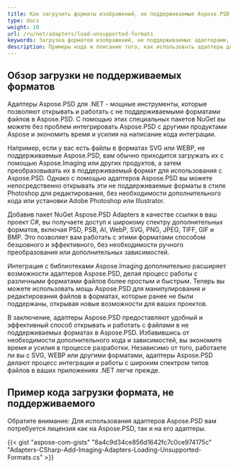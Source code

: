 ```yaml
---
title: Как загрузить форматы изображений, не поддерживаемые Aspose.PSD, с использованием официальных адаптеров
type: docs
weight: 10
url: /ru/net/adapters/load-unsupported-formats
keywords: Загрузка форматов изображений, не поддерживаемых адаптерами, PSD, PSB, AI, WebP, SVG, PNG, JPEG, TIFF, GIF, BMP
description: Примеры кода и описание того, как использовать адаптеры для загрузки форматов изображений, не поддерживаемых Aspose.PSD
---
```


## Обзор загрузки не поддерживаемых форматов

Адаптеры Aspose.PSD для .NET - мощные инструменты, которые позволяют открывать и работать с не поддерживаемыми форматами файлов в Aspose.PSD. С помощью этих специальных пакетов NuGet вы можете без проблем интегрировать Aspose.PSD с другими продуктами Aspose и экономить время и усилия на написание кода интеграции.

Например, если у вас есть файлы в форматах SVG или WEBP, не поддерживаемые Aspose.PSD, вам обычно приходится загружать их с помощью Aspose.Imaging или других продуктов, а затем преобразовывать их в поддерживаемый формат для использования с Aspose.PSD. Однако с помощью адаптеров Aspose.PSD вы можете непосредственно открывать эти не поддерживаемые форматы в стиле Photoshop для редактирования, без необходимости дополнительного кода или установки Adobe Photoshop или Illustrator.

Добавив пакет NuGet Aspose.PSD Adapters в качестве ссылки в ваш проект C#, вы получаете доступ к широкому спектру дополнительных форматов, включая PSD, PSB, AI, WebP, SVG, PNG, JPEG, TIFF, GIF и BMP. Это позволяет вам работать с этими форматами способом безшовного и эффективного, без необходимости ручного преобразования или дополнительных зависимостей.

Интеграция с библиотеками Aspose.Imaging дополнительно расширяет возможности адаптеров Aspose.PSD, делая процесс работы с различными форматами файлов более простым и быстрым. Теперь вы можете использовать мощь Aspose.PSD для манипулирования и редактирования файлов в форматах, которые ранее не были поддержаны, открывая новые возможности для ваших проектов.

В заключение, адаптеры Aspose.PSD предоставляют удобный и эффективный способ открывать и работать с файлами в не поддерживаемых форматах в Aspose.PSD. Избавившись от необходимости дополнительного кода и зависимостей, вы экономите время и усилия в процессе разработки. Независимо от того, работаете ли вы с SVG, WEBP или другими форматами, адаптеры Aspose.PSD делают процесс интеграции и работы с широким спектром типов файлов в ваших приложениях .NET легче прежде.

## Пример кода загрузки формата, не поддерживаемого

Обратите внимание: Для использования адаптеров Aspose.PSD вам потребуется лицензия как на Aspose.PSD, так и на его адаптеры.

{{< gist "aspose-com-gists" "8a4c9d34ce856d1642fc7c0ce974175c" "Adapters-CSharp-Add-Imaging-Adapters-Loading-Unsupported-Formats.cs" >}}
